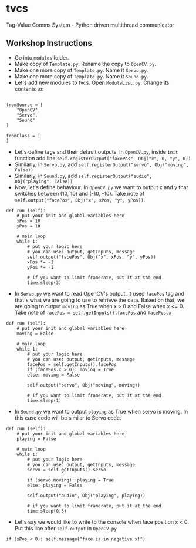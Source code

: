 # tvcs
Tag-Value Comms System - Python driven multithread communicator

## Workshop Instructions
- Go into `modules` folder.
- Make copy of `Template.py`. Rename the copy to `OpenCV.py`.
- Make one more copy of `Template.py`. Name it `Servo.py`.
- Make one more copy of `Template.py`. Name it `Sound.py`.
- Let's add new modules to tvcs. Open `ModuleList.py`. Change its contents to:
```

fromSource = [
    "OpenCV",
    "Servo",
    "Sound"
]

fromClass = [
]

```
- Let's define tags and their default outputs. In `OpenCV.py`, inside `init` function add line `self.registerOutput("facePos", Obj("x", 0, "y", 0))`
- Similarly, in `Servo.py`, add `self.registerOutput("servo", Obj("moving", False))`
- Similarly, in `Sound.py`, add `self.registerOutput("audio", Obj("playing", False))`
- Now, let's define behaviour. In `OpenCV.py` we want to output x and y that switches between (10, 10) and (-10, -10). Take note of `self.output("facePos", Obj("x", xPos, "y", yPos))`.
```
def run (self):
    # put your init and global variables here
    xPos = 10
    yPos = 10

    # main loop
    while 1:
        # put your logic here
        # you can use: output, getInputs, message 
        self.output("facePos", Obj("x", xPos, "y", yPos))
        xPos *= -1
        yPos *= -1

        # if you want to limit framerate, put it at the end
        time.sleep(3)
```
- In `Servo.py` we want to read OpenCV's output. It used `facePos` tag and that's what we are going to use to retrieve the data. Based on that, we are going to output `moving` as True when x > 0 and False when x <= 0. Take note of `facePos = self.getInputs().facePos` and `facePos.x`
```
def run (self):
    # put your init and global variables here
    moving = False

    # main loop
    while 1:
        # put your logic here
        # you can use: output, getInputs, message 
        facePos = self.getInputs().facePos
        if (facePos.x > 0): moving = True
        else: moving = False

        self.output("servo", Obj("moving", moving))

        # if you want to limit framerate, put it at the end
        time.sleep(1)
```
- In `Sound.py` we want to output `playing` as True when servo is moving. In this case code will be similar to Servo code.
```
def run (self):
    # put your init and global variables here
    playing = False

    # main loop
    while 1:
        # put your logic here
        # you can use: output, getInputs, message 
        servo = self.getInputs().servo

        if (servo.moving): playing = True
        else: playing = False

        self.output("audio", Obj("playing", playing))

        # if you want to limit framerate, put it at the end
        time.sleep(0.5)
```
- Let's say we would like to write to the console when face position x < 0. Put this line after `self.output` in `OpenCV.py`
```
if (xPos < 0): self.message("face is in negative x!")
```